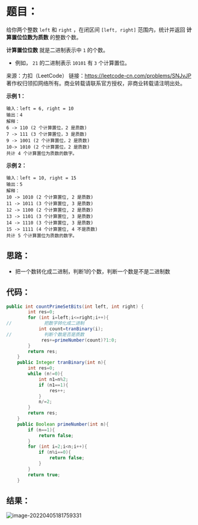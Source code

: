 # 题目：

给你两个整数 `left` 和 `right` ，在闭区间 `[left, right]` 范围内，统计并返回 **计算置位位数为质数** 的整数个数。

**计算置位位数** 就是二进制表示中 `1` 的个数。

- 例如， `21` 的二进制表示 `10101` 有 `3` 个计算置位。

来源：力扣（LeetCode） 链接：https://leetcode-cn.com/problems/SNJvJP 著作权归领扣网络所有。商业转载请联系官方授权，非商业转载请注明出处。

<!--more-->

**示例 1：**

```
输入：left = 6, right = 10
输出：4
解释：
6 -> 110 (2 个计算置位，2 是质数)
7 -> 111 (3 个计算置位，3 是质数)
9 -> 1001 (2 个计算置位，2 是质数)
10-> 1010 (2 个计算置位，2 是质数)
共计 4 个计算置位为质数的数字。
```

**示例 2：**

```
输入：left = 10, right = 15
输出：5
解释：
10 -> 1010 (2 个计算置位, 2 是质数)
11 -> 1011 (3 个计算置位, 3 是质数)
12 -> 1100 (2 个计算置位, 2 是质数)
13 -> 1101 (3 个计算置位, 3 是质数)
14 -> 1110 (3 个计算置位, 3 是质数)
15 -> 1111 (4 个计算置位, 4 不是质数)
共计 5 个计算置位为质数的数字。
```

## 思路：

- 把一个数转化成二进制，判断1的个数，判断一个数是不是二进制数

## 代码：

```java
public int countPrimeSetBits(int left, int right) {
        int res=0;
        for (int i=left;i<=right;i++){
//            把数字转化成二进制
            int count=tranBinary(i);
//            判断个数是否是质数
             res+=primeNumber(count)?1:0;
        }
        return res;
    }
    public Integer tranBinary(int n){
        int res=0;
        while (n!=0){
            int n1=n%2;
            if (n1==1){
                res++;
            }
            n/=2;
        }
        return res;
    }
    public Boolean primeNumber(int n){
        if (n==1){
            return false;
        }
        for (int i=2;i<n;i++){
            if (n%i==0){
                return false;
            }
        }
        return true;
    }
```

## 结果：

![image-20220405181759331](https://misteryliu.oss-cn-beijing.aliyuncs.com/image/image-20220405181759331.png)